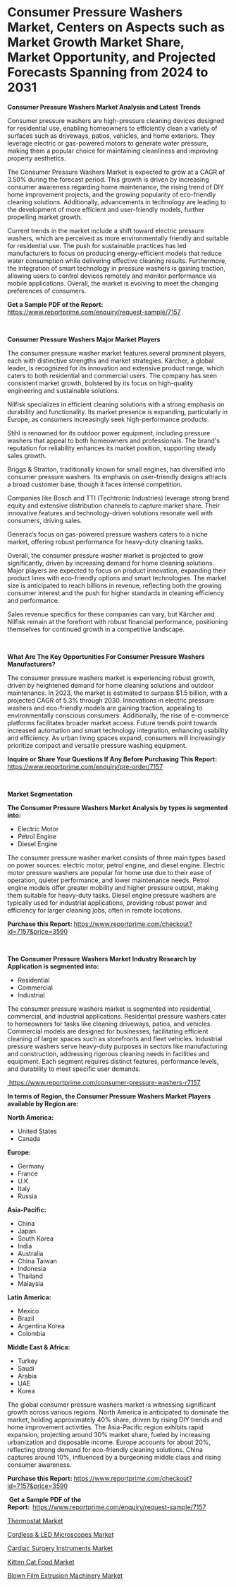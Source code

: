 <p><h1>Consumer Pressure Washers Market, Centers on Aspects such as Market Growth Market Share, Market Opportunity, and Projected Forecasts Spanning from 2024 to 2031</h1></p><p><strong>Consumer Pressure Washers Market Analysis and Latest Trends</strong></p>
<p><p>Consumer pressure washers are high-pressure cleaning devices designed for residential use, enabling homeowners to efficiently clean a variety of surfaces such as driveways, patios, vehicles, and home exteriors. They leverage electric or gas-powered motors to generate water pressure, making them a popular choice for maintaining cleanliness and improving property aesthetics.</p><p>The Consumer Pressure Washers Market is expected to grow at a CAGR of 3.50% during the forecast period. This growth is driven by increasing consumer awareness regarding home maintenance, the rising trend of DIY home improvement projects, and the growing popularity of eco-friendly cleaning solutions. Additionally, advancements in technology are leading to the development of more efficient and user-friendly models, further propelling market growth.</p><p>Current trends in the market include a shift toward electric pressure washers, which are perceived as more environmentally friendly and suitable for residential use. The push for sustainable practices has led manufacturers to focus on producing energy-efficient models that reduce water consumption while delivering effective cleaning results. Furthermore, the integration of smart technology in pressure washers is gaining traction, allowing users to control devices remotely and monitor performance via mobile applications. Overall, the market is evolving to meet the changing preferences of consumers.</p></p>
<p><strong>Get a Sample PDF of the Report:&nbsp;</strong> <a href="https://www.reportprime.com/enquiry/request-sample/7157">https://www.reportprime.com/enquiry/request-sample/7157</a></p>
<p>&nbsp;</p>
<p><strong>Consumer Pressure Washers Major Market Players</strong></p>
<p><p>The consumer pressure washer market features several prominent players, each with distinctive strengths and market strategies. Kärcher, a global leader, is recognized for its innovation and extensive product range, which caters to both residential and commercial users. The company has seen consistent market growth, bolstered by its focus on high-quality engineering and sustainable solutions.</p><p>Nilfisk specializes in efficient cleaning solutions with a strong emphasis on durability and functionality. Its market presence is expanding, particularly in Europe, as consumers increasingly seek high-performance products. </p><p>Stihl is renowned for its outdoor power equipment, including pressure washers that appeal to both homeowners and professionals. The brand's reputation for reliability enhances its market position, supporting steady sales growth.</p><p>Briggs & Stratton, traditionally known for small engines, has diversified into consumer pressure washers. Its emphasis on user-friendly designs attracts a broad customer base, though it faces intense competition.</p><p>Companies like Bosch and TTI (Techtronic Industries) leverage strong brand equity and extensive distribution channels to capture market share. Their innovative features and technology-driven solutions resonate well with consumers, driving sales.</p><p>Generac’s focus on gas-powered pressure washers caters to a niche market, offering robust performance for heavy-duty cleaning tasks. </p><p>Overall, the consumer pressure washer market is projected to grow significantly, driven by increasing demand for home cleaning solutions. Major players are expected to focus on product innovation, expanding their product lines with eco-friendly options and smart technologies. The market size is anticipated to reach billions in revenue, reflecting both the growing consumer interest and the push for higher standards in cleaning efficiency and performance. </p><p>Sales revenue specifics for these companies can vary, but Kärcher and Nilfisk remain at the forefront with robust financial performance, positioning themselves for continued growth in a competitive landscape.</p></p>
<p>&nbsp;</p>
<p><strong>What Are The Key Opportunities For Consumer Pressure Washers Manufacturers?</strong></p>
<p><p>The consumer pressure washers market is experiencing robust growth, driven by heightened demand for home cleaning solutions and outdoor maintenance. In 2023, the market is estimated to surpass $1.5 billion, with a projected CAGR of 5.3% through 2030. Innovations in electric pressure washers and eco-friendly models are gaining traction, appealing to environmentally conscious consumers. Additionally, the rise of e-commerce platforms facilitates broader market access. Future trends point towards increased automation and smart technology integration, enhancing usability and efficiency. As urban living spaces expand, consumers will increasingly prioritize compact and versatile pressure washing equipment.</p></p>
<p><strong>Inquire or Share Your Questions If Any Before Purchasing This Report:</strong> <a href="https://www.reportprime.com/enquiry/pre-order/7157">https://www.reportprime.com/enquiry/pre-order/7157</a></p>
<p>&nbsp;</p>
<p><strong>Market Segmentation</strong></p>
<p><strong>The Consumer Pressure Washers Market Analysis by types is segmented into:</strong></p>
<p><ul><li>Electric Motor</li><li>Petrol Engine</li><li>Diesel Engine</li></ul></p>
<p><p>The consumer pressure washer market consists of three main types based on power sources: electric motor, petrol engine, and diesel engine. Electric motor pressure washers are popular for home use due to their ease of operation, quieter performance, and lower maintenance needs. Petrol engine models offer greater mobility and higher pressure output, making them suitable for heavy-duty tasks. Diesel engine pressure washers are typically used for industrial applications, providing robust power and efficiency for larger cleaning jobs, often in remote locations.</p></p>
<p><strong>Purchase this Report:&nbsp;</strong><a href="https://www.reportprime.com/checkout?id=7157&price=3590">https://www.reportprime.com/checkout?id=7157&price=3590</a></p>
<p>&nbsp;</p>
<p><strong>The Consumer Pressure Washers Market Industry Research by Application is segmented into:</strong></p>
<p><ul><li>Residential</li><li>Commercial</li><li>Industrial</li></ul></p>
<p><p>The consumer pressure washers market is segmented into residential, commercial, and industrial applications. Residential pressure washers cater to homeowners for tasks like cleaning driveways, patios, and vehicles. Commercial models are designed for businesses, facilitating efficient cleaning of larger spaces such as storefronts and fleet vehicles. Industrial pressure washers serve heavy-duty purposes in sectors like manufacturing and construction, addressing rigorous cleaning needs in facilities and equipment. Each segment requires distinct features, performance levels, and durability to meet specific user demands.</p></p>
<p><a href="https://www.reportprime.com/consumer-pressure-washers-r7157">&nbsp;https://www.reportprime.com/consumer-pressure-washers-r7157</a></p>
<p><strong>In terms of Region, the Consumer Pressure Washers Market Players available by Region are:</strong></p>
<p>
    <p> <strong> North America: </strong>
        <ul>
            <li>United States</li>
            <li>Canada</li>
        </ul>
        </p> 
    <p> <strong> Europe: </strong>
        <ul>
            <li>Germany</li>
            <li>France</li>
            <li>U.K.</li>
            <li>Italy</li>
            <li>Russia</li>
        </ul>
        </p> 
    <p> <strong> Asia-Pacific: </strong>
        <ul>
            <li>China</li>
            <li>Japan</li>
            <li>South Korea</li>
            <li>India</li>
            <li>Australia</li>
            <li>China Taiwan</li>
            <li>Indonesia</li>
            <li>Thailand</li>
            <li>Malaysia</li>
        </ul>
        </p> 
    <p> <strong> Latin America: </strong>
        <ul>
            <li>Mexico</li>
            <li>Brazil</li>
            <li>Argentina Korea</li>
            <li>Colombia</li>
        </ul>
        </p> 
    <p> <strong> Middle East & Africa: </strong>
        <ul>
            <li>Turkey</li>
            <li>Saudi</li>
            <li>Arabia</li>
            <li>UAE</li>
            <li>Korea</li>
        </ul>
    </p>
    </p>
<p><p>The global consumer pressure washers market is witnessing significant growth across various regions. North America is anticipated to dominate the market, holding approximately 40% share, driven by rising DIY trends and home improvement activities. The Asia-Pacific region exhibits rapid expansion, projecting around 30% market share, fueled by increasing urbanization and disposable income. Europe accounts for about 20%, reflecting strong demand for eco-friendly cleaning solutions. China captures around 10%, influenced by a burgeoning middle class and rising consumer awareness.</p></p>
<p><strong>Purchase this Report: </strong><a href="https://www.reportprime.com/checkout?id=7157&price=3590">https://www.reportprime.com/checkout?id=7157&price=3590</a></p>
<p>&nbsp;<strong>Get a Sample PDF of the Report:&nbsp;&nbsp;</strong><a href="https://www.reportprime.com/enquiry/request-sample/7157">https://www.reportprime.com/enquiry/request-sample/7157</a></p>
<p><strong></strong></p>
<p><p><a href="https://github.com/WillowBruen/Market-Research-Report-List-1/blob/main/thermostat-market.md">Thermostat Market</a></p><p><a href="https://issuu.com/reportprime-2/docs/cordless-led-microscopes-market-siz_e2516e77f22046">Cordless & LED Microscopes Market</a></p><p><a href="https://www.linkedin.com/pulse/future-trends-global-cardiac-surgery-instruments-market-insights-rbwlf?trackingId=FFLR8%2BhSTRe8TkoYn4tZ%2Fw%3D%3D">Cardiac Surgery Instruments Market</a></p><p><a href="https://issuu.com/reportprime-2/docs/kitten-cat-food-market-size-2030.pp_5d9cbfa8f18a6b">Kitten Cat Food Market</a></p><p><a href="https://medium.com/@carolyn.ogden667345/blown-film-extrusion-machinery-industry-analysis-report-its-market-size-share-trends-by-343850555f4c">Blown Film Extrusion Machinery Market</a></p></p>